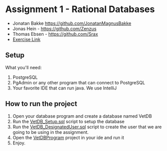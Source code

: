 # Assignment 1 - Rational Databases
- Jonatan Bakke https://github.com/JonatanMagnusBakke
- Jonas Hein - https://github.com/Zenzus
- Thomas Ebsen - https://github.com/Srax 
- [Exercise Link](Assignment.pfd)


## Setup
What you'll need:
1. PostgreSQL
2. PgAdmin or any other program that can connect to PostgreSQL
3. Your favorite IDE that can run java. We use IntelliJ

## How to run the project
1. Open your database program and create a database named VetDB
2. Run the [VetDB_Setup.sql](scripts/VetDB_Setup.sql) script to setup the database
3. Run the [VetDB_DesignatedUser.sql](scripts/VetDB_DesignatedUser.sql) script to create the user that we are going to be using in the assignment.
4. Open the [VetDBProgram](VetDBProgram) project in your ide and run it
5. Enjoy.
